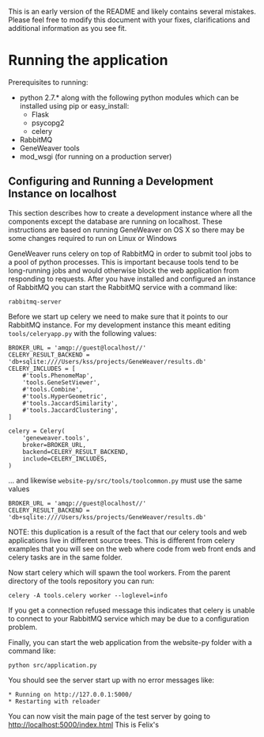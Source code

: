 This is an early version of the README and likely contains several mistakes.
Please feel free to modify this document with your fixes, clarifications and
additional information as you see fit.

# Running the application

Prerequisites to running:

* python 2.7.* along with the following python modules which can be installed
  using pip or easy_install:
  * Flask
  * psycopg2
  * celery
* RabbitMQ
* GeneWeaver tools
* mod_wsgi (for running on a production server)

## Configuring and Running a Development Instance on localhost

This section describes how to create a development instance where all the
components except the database are running on localhost. These instructions
are based on running GeneWeaver on OS X so there may be some changes required
to run on Linux or Windows

GeneWeaver runs celery on top of RabbitMQ in order to submit tool jobs to a
pool of python processes. This is important because tools tend to be
long-running jobs and would otherwise block the web application from
responding to requests. After you have installed and configured an instance of
RabbitMQ you can start the RabbitMQ service with a command like:

    rabbitmq-server

Before we start up celery we need to make sure that it points to our RabbitMQ
instance. For my development instance this meant editing `tools/celeryapp.py` with
the following values:

    BROKER_URL = 'amqp://guest@localhost//'
    CELERY_RESULT_BACKEND = 'db+sqlite:////Users/kss/projects/GeneWeaver/results.db'
    CELERY_INCLUDES = [
        #'tools.PhenomeMap',
        'tools.GeneSetViewer',
        #'tools.Combine',
        #'tools.HyperGeometric',
        #'tools.JaccardSimilarity',
        #'tools.JaccardClustering',
    ]
    
    celery = Celery(
        'geneweaver.tools',
        broker=BROKER_URL,
        backend=CELERY_RESULT_BACKEND,
        include=CELERY_INCLUDES,
    )

... and likewise `website-py/src/tools/toolcommon.py` must use the same values

    BROKER_URL = 'amqp://guest@localhost//'
    CELERY_RESULT_BACKEND = 'db+sqlite:////Users/kss/projects/GeneWeaver/results.db'

NOTE: this duplication is a result of the fact that our celery tools and
web applications live in different source trees. This is different from
celery examples that you will see on the web where code from web front ends and
celery tasks are in the same folder.

Now start celery which will spawn the tool workers. From the parent directory
of the tools repository you can run:

    celery -A tools.celery worker --loglevel=info

If you get a connection refused message this indicates that celery is unable
to connect to your RabbitMQ service which may be due to a configuration problem.

Finally, you can start the web application from the website-py folder with a
command like:

    python src/application.py

You should see the server start up with no error messages like:

    * Running on http://127.0.0.1:5000/
    * Restarting with reloader

You can now visit the main page of the test server by going to
<http://localhost:5000/index.html>
This is Felix's
